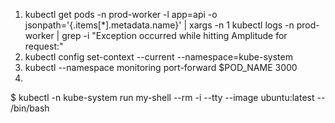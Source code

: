 1. kubectl get pods -n prod-worker -l app=api -o jsonpath='{.items[*].metadata.name}' | xargs -n 1 kubectl logs -n prod-worker | grep -i "Exception occurred while hitting Amplitude for request:"
2. kubectl config set-context --current --namespace=kube-system
3. kubectl --namespace monitoring port-forward $POD_NAME 3000
4. 
$ kubectl -n kube-system run my-shell --rm -i --tty --image ubuntu:latest -- /bin/bash

